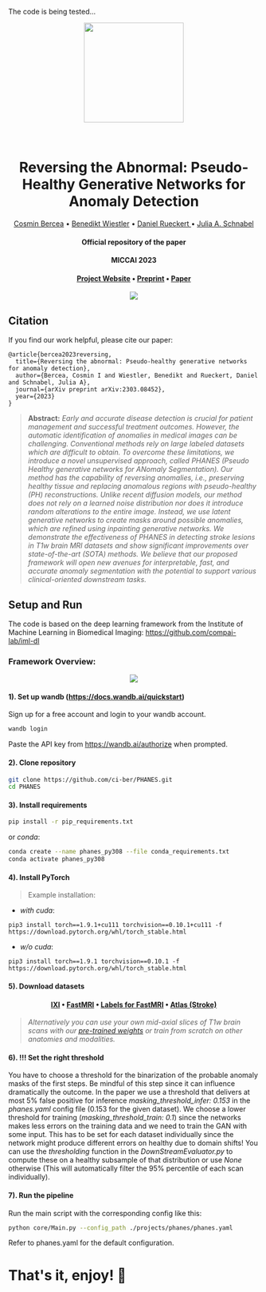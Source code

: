 The code is being tested...

<p align="center">
<img src="https://github.com/ci-ber/PHANES/assets/106509806/fc0ac560-2668-444a-bab9-a5e90eddf812" width="200" class="center">
</p>
<h1 align="center">
  <br>
Reversing the Abnormal: Pseudo-Healthy Generative Networks for Anomaly Detection
  <br>
</h1>
</h1>
  <p align="center">
    <a href="https://ci.bercea.net">Cosmin Bercea</a> •
    <a href="https://www.neurokopfzentrum.med.tum.de/neuroradiologie/mitarbeiter-profil-wiestler.html">Benedikt Wiestler</a> •
    <a href="https://aim-lab.io/author/daniel-ruckert/">Daniel Rueckert </a> •
    <a href="https://compai-lab.github.io/author/julia-a.-schnabel/">Julia A. Schnabel </a>
  </p>
<h4 align="center">Official repository of the paper</h4>
<h4 align="center">MICCAI 2023</h4>
<h4 align="center"><a href="https://ci.bercea.net/project/phanes/">Project Website</a> • <a href="https://arxiv.org/pdf/2303.08452.pdf">Preprint</a> • <a href="https://link.springer.com/chapter/10.1007/978-3-031-43904-9_29">Paper</a> </h4>

<p align="center">
<img src="https://github.com/ci-ber/PHANES/assets/106509806/8a22f09a-6059-4d5b-bfa0-c95acfe11984">
</p>

## Citation

If you find our work helpful, please cite our paper:
```
@article{bercea2023reversing,
  title={Reversing the abnormal: Pseudo-healthy generative networks for anomaly detection},
  author={Bercea, Cosmin I and Wiestler, Benedikt and Rueckert, Daniel and Schnabel, Julia A},
  journal={arXiv preprint arXiv:2303.08452},
  year={2023}
}
```

> **Abstract:** *Early and accurate disease detection is crucial for patient management and successful treatment outcomes. However, the automatic identification of anomalies in medical images can be challenging. Conventional methods rely on large labeled datasets which are difficult to obtain. To overcome these limitations, we introduce a novel unsupervised approach, called PHANES (Pseudo Healthy generative networks for ANomaly Segmentation). Our method has the capability of reversing anomalies, i.e., preserving healthy tissue and replacing anomalous regions with pseudo-healthy (PH) reconstructions. Unlike recent diffusion models, our method does not rely on a learned noise distribution nor does it introduce random alterations to the entire image. Instead, we use latent generative networks to create masks around possible anomalies, which are refined using inpainting generative networks. We demonstrate the effectiveness of PHANES in detecting stroke lesions in T1w brain MRI datasets and show significant improvements over state-of-the-art (SOTA) methods. We believe that our proposed framework will open new avenues for interpretable, fast, and accurate anomaly segmentation with the potential to support various clinical-oriented downstream tasks.*


## Setup and Run

The code is based on the deep learning framework from the Institute of Machine Learning in Biomedical Imaging: https://github.com/compai-lab/iml-dl

### Framework Overview: 

<p align="center">
<img src="https://github.com/ci-ber/PHANES/assets/106509806/a298aa9d-9163-4df4-a47d-1124b6d82724">
</p>

#### 1). Set up wandb (https://docs.wandb.ai/quickstart)

Sign up for a free account and login to your wandb account.
```bash
wandb login
```
Paste the API key from https://wandb.ai/authorize when prompted.

#### 2). Clone repository

```bash
git clone https://github.com/ci-ber/PHANES.git
cd PHANES
```

#### 3). Install requirements

```bash
pip install -r pip_requirements.txt
```
or *conda*: 
```bash
conda create --name phanes_py308 --file conda_requirements.txt
conda activate phanes_py308
```

#### 4). Install PyTorch 

> Example installation:

* *with cuda*: 
```
pip3 install torch==1.9.1+cu111 torchvision==0.10.1+cu111 -f https://download.pytorch.org/whl/torch_stable.html
```
* *w/o cuda*:
```
pip3 install torch==1.9.1 torchvision==0.10.1 -f https://download.pytorch.org/whl/torch_stable.html
```

#### 5). Download datasets 

<h4 align="center"><a href="https://brain-development.org/ixi-dataset/">IXI</a> • <a href="https://fastmri.org">FastMRI</a> • <a href="https://github.com/microsoft/fastmri-plus"> Labels for FastMRI</a> • <a href="https://fcon_1000.projects.nitrc.org/indi/retro/atlas.html">Atlas (Stroke) </a> </h4>

> *Alternatively you can use your own mid-axial slices of T1w brain scans with our <a href=""> pre-trained weights</a> or train from scratch on other anatomies and modalities.*

#### 6). !!! Set the right threshold

You have to choose a threshold for the binarization of the probable anomaly masks of the first steps. Be mindful of this step since it can influence dramatically the outcome. In the paper we use a threshold that delivers at most 5% false positive for inference *masking_threshold_infer: 0.153* in the *phanes.yaml* config file (0.153 for the given dataset). We choose a lower threshold for training (*masking_threshold_train: 0.1*) since the networks makes less errors on the training data and we need to train the GAN with some input. This has to be set for each dataset individually since the network might produce different errors on healthy due to domain shifts! You can use the *thresholding* function in the *DownStreamEvaluator.py* to compute these on a healthy subsample of that distribution or use *None* otherwise (This will automatically filter the 95% percentile of each scan individually). 

#### 7). Run the pipeline

Run the main script with the corresponding config like this:

```bash
python core/Main.py --config_path ./projects/phanes/phanes.yaml
```

Refer to phanes.yaml for the default configuration.

# That's it, enjoy! :rocket:






